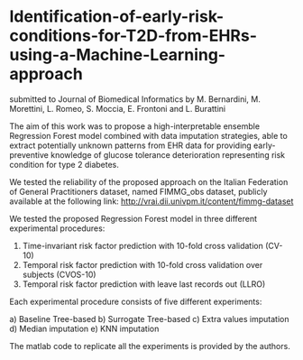 # Identification-of-early-risk-conditions-for-T2D-from-EHRs-using-a-Machine-Learning-approach
submitted to Journal of Biomedical Informatics by M. Bernardini, M. Morettini, L. Romeo, S. Moccia, E. Frontoni and L. Burattini 

The aim of this work was to propose a high-interpretable ensemble Regression Forest model combined with data imputation strategies, able to extract potentially unknown patterns from EHR data for providing early-preventive knowledge of glucose tolerance deterioration representing risk condition for type 2 diabetes.

We tested the reliability of the proposed approach on the Italian Federation of General Practitioners dataset, named FIMMG_obs dataset, publicly available at the following link: http://vrai.dii.univpm.it/content/fimmg-dataset

We tested the proposed Regression Forest model in three different experimental procedures:

1. Time-invariant risk factor prediction with 10-fold cross validation (CV-10)
2. Temporal risk factor prediction with 10-fold cross validation over subjects (CVOS-10)
3. Temporal risk factor prediction with leave last records out (LLRO)

Each experimental procedure consists of five different experiments:

a) Baseline Tree-based
b) Surrogate Tree-based
c) Extra values imputation
d) Median imputation
e) KNN imputation

The matlab code to replicate all the experiments is provided by the authors.

